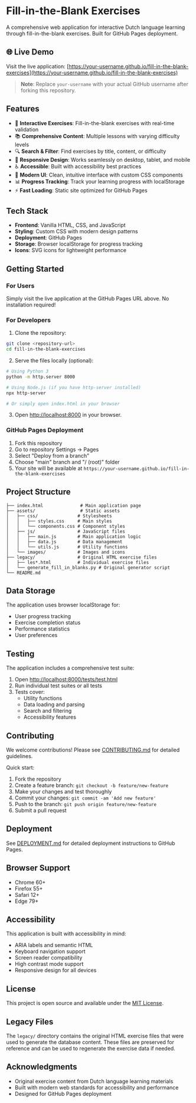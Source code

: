 # Fill-in-the-Blank Exercises

A comprehensive web application for interactive Dutch language learning through fill-in-the-blank exercises. Built for GitHub Pages deployment.

## 🌐 Live Demo

Visit the live application: [https://your-username.github.io/fill-in-the-blank-exercises](https://your-username.github.io/fill-in-the-blank-exercises)

> **Note**: Replace `your-username` with your actual GitHub username after forking this repository.

## Features

- 🎯 **Interactive Exercises**: Fill-in-the-blank exercises with real-time validation
- 📚 **Comprehensive Content**: Multiple lessons with varying difficulty levels
- 🔍 **Search & Filter**: Find exercises by title, content, or difficulty
- 📱 **Responsive Design**: Works seamlessly on desktop, tablet, and mobile
- ♿ **Accessible**: Built with accessibility best practices
- 🎨 **Modern UI**: Clean, intuitive interface with custom CSS components
- 📊 **Progress Tracking**: Track your learning progress with localStorage
- ⚡ **Fast Loading**: Static site optimized for GitHub Pages

## Tech Stack

- **Frontend**: Vanilla HTML, CSS, and JavaScript
- **Styling**: Custom CSS with modern design patterns
- **Deployment**: GitHub Pages
- **Storage**: Browser localStorage for progress tracking
- **Icons**: SVG icons for lightweight performance

## Getting Started

### For Users

Simply visit the live application at the GitHub Pages URL above. No installation required!

### For Developers

1. Clone the repository:

```bash
git clone <repository-url>
cd fill-in-the-blank-exercises
```

2. Serve the files locally (optional):

```bash
# Using Python 3
python -m http.server 8000

# Using Node.js (if you have http-server installed)
npx http-server

# Or simply open index.html in your browser
```

3. Open [http://localhost:8000](http://localhost:8000) in your browser.

### GitHub Pages Deployment

1. Fork this repository
2. Go to repository Settings → Pages
3. Select "Deploy from a branch"
4. Choose "main" branch and "/ (root)" folder
5. Your site will be available at `https://your-username.github.io/fill-in-the-blank-exercises`

## Project Structure

```
├── index.html              # Main application page
├── assets/                 # Static assets
│   ├── css/               # Stylesheets
│   │   ├── styles.css     # Main styles
│   │   └── components.css # Component styles
│   ├── js/                # JavaScript files
│   │   ├── main.js        # Main application logic
│   │   ├── data.js        # Data management
│   │   └── utils.js       # Utility functions
│   └── images/            # Images and icons
├── legacy/                # Original HTML exercise files
│   ├── les*.html          # Individual exercise files
│   └── generate_fill_in_blanks.py # Original generator script
└── README.md
```

## Data Storage

The application uses browser localStorage for:

- User progress tracking
- Exercise completion status
- Performance statistics
- User preferences

## Testing

The application includes a comprehensive test suite:

1. Open [http://localhost:8000/tests/test.html](http://localhost:8000/tests/test.html)
2. Run individual test suites or all tests
3. Tests cover:
   - Utility functions
   - Data loading and parsing
   - Search and filtering
   - Accessibility features

## Contributing

We welcome contributions! Please see [CONTRIBUTING.md](CONTRIBUTING.md) for detailed guidelines.

Quick start:

1. Fork the repository
2. Create a feature branch: `git checkout -b feature/new-feature`
3. Make your changes and test thoroughly
4. Commit your changes: `git commit -am 'Add new feature'`
5. Push to the branch: `git push origin feature/new-feature`
6. Submit a pull request

## Deployment

See [DEPLOYMENT.md](DEPLOYMENT.md) for detailed deployment instructions to GitHub Pages.

## Browser Support

- Chrome 60+
- Firefox 55+
- Safari 12+
- Edge 79+

## Accessibility

This application is built with accessibility in mind:

- ARIA labels and semantic HTML
- Keyboard navigation support
- Screen reader compatibility
- High contrast mode support
- Responsive design for all devices

## License

This project is open source and available under the [MIT License](LICENSE).

## Legacy Files

The `legacy/` directory contains the original HTML exercise files that were used to generate the database content. These files are preserved for reference and can be used to regenerate the exercise data if needed.

## Acknowledgments

- Original exercise content from Dutch language learning materials
- Built with modern web standards for accessibility and performance
- Designed for GitHub Pages deployment

